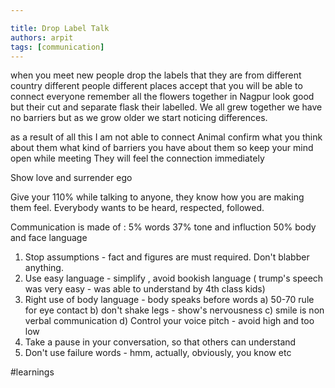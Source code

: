 ```yaml
---

title: Drop Label Talk
authors: arpit
tags: [communication]
---
```

when you meet new people drop the labels that they are from different country different people different places accept that you will be able to connect everyone remember all the flowers together in Nagpur look good but their cut and separate flask their labelled.
We all grew together we have no barriers but as we grow older we start noticing differences.

as a result of all this I am not able to connect
Animal confirm what you think about them what kind of barriers you have about them so keep your mind open while meeting
They will feel the connection immediately


Show love and surrender ego

Give your 110% while talking to anyone, they know how you are making them feel.
Everybody wants to be heard, respected, followed.

Communication is made of : 
5% words
37% tone and influction
50% body and face language

1)  Stop assumptions - fact and figures are must required. Don't blabber anything.
2)  Use easy language - simplify , avoid bookish language  ( trump's speech was very easy - was able to understand by 4th class kids)
3) Right use of body language -  body speaks before words
  a) 50-70 rule for eye contact
  b) don't shake legs - show's nervousness
  c) smile is non verbal communication
  d) Control your voice pitch - avoid high and too low
4) Take a pause in your conversation, so that others can understand
5) Don't use failure words - hmm, actually, obviously, you know etc


#learnings 

